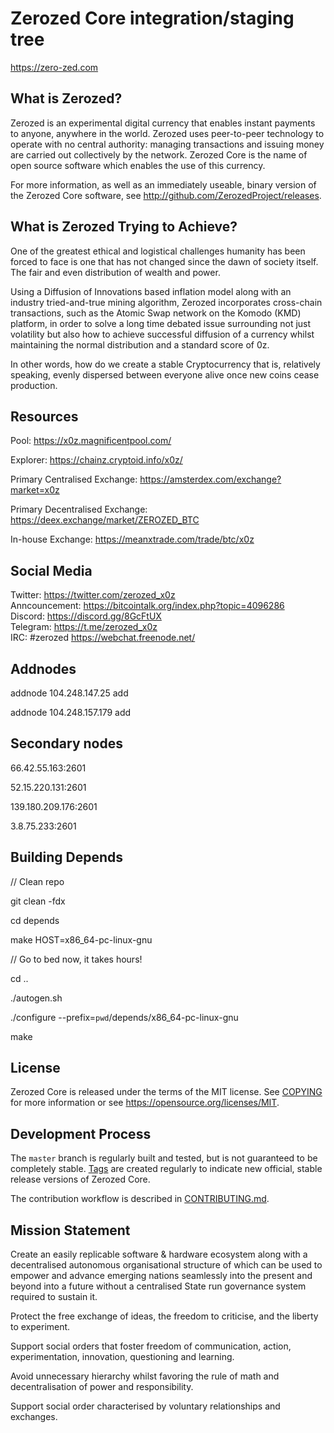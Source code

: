 Zerozed Core integration/staging tree
=====================================

https://zero-zed.com

What is Zerozed?
----------------

Zerozed is an experimental digital currency that enables instant payments to
anyone, anywhere in the world. Zerozed uses peer-to-peer technology to operate
with no central authority: managing transactions and issuing money are carried
out collectively by the network. Zerozed Core is the name of open source
software which enables the use of this currency.

For more information, as well as an immediately useable, binary version of
the Zerozed Core software, see http://github.com/ZerozedProject/releases.

What is Zerozed Trying to Achieve?
----------------------------------

One of the greatest ethical and logistical challenges humanity has been forced
to face is one that has not changed since the dawn of society itself. The fair
and even distribution of wealth and power.

Using a Diffusion of Innovations based inflation model along with an industry
tried-and-true mining algorithm, Zerozed incorporates cross-chain transactions,
such as the Atomic Swap network on the Komodo (KMD) platform, in order to solve
a long time debated issue surrounding not just volatility but also how to achieve
successful diffusion of a currency whilst maintaining the normal distribution and
a standard score of 0z.

In other words, how do we create a stable Cryptocurrency that is, relatively speaking,
evenly dispersed between everyone alive once new coins cease production.

Resources
---------
Pool: https://x0z.magnificentpool.com/   

Explorer: https://chainz.cryptoid.info/x0z/   

Primary Centralised Exchange: https://amsterdex.com/exchange?market=x0z

Primary Decentralised Exchange: https://deex.exchange/market/ZEROZED_BTC

In-house Exchange: https://meanxtrade.com/trade/btc/x0z  

Social Media
------------

Twitter: https://twitter.com/zerozed_x0z  
Anncouncement: https://bitcointalk.org/index.php?topic=4096286  
Discord: https://discord.gg/8GcFtUX  
Telegram: https://t.me/zerozed_x0z  
IRC: #zerozed https://webchat.freenode.net/  


Addnodes
--------

addnode 104.248.147.25 add

addnode 104.248.157.179 add

Secondary nodes
---------------

66.42.55.163:2601

52.15.220.131:2601

139.180.209.176:2601

3.8.75.233:2601

Building Depends
----------------

// Clean repo

git clean -fdx

cd depends

make HOST=x86_64-pc-linux-gnu

// Go to bed now, it takes hours!

cd ..

./autogen.sh

./configure --prefix=`pwd`/depends/x86_64-pc-linux-gnu

make


License
-------

Zerozed Core is released under the terms of the MIT license. See [COPYING](COPYING) for more
information or see https://opensource.org/licenses/MIT.

Development Process
-------------------

The `master` branch is regularly built and tested, but is not guaranteed to be
completely stable. [Tags](https://github.com/ZerozedProject/zerozed/tags) are created
regularly to indicate new official, stable release versions of Zerozed Core.

The contribution workflow is described in [CONTRIBUTING.md](CONTRIBUTING.md).


Mission Statement
-----------------

Create an easily replicable software & hardware ecosystem along with a decentralised autonomous
organisational structure of which can be used to empower and advance emerging nations seamlessly 
into the present and beyond into a future without a centralised State run governance system 
required to sustain it.


Protect the free exchange of ideas, the freedom to criticise, and the liberty to experiment.

Support social orders that foster freedom of communication, action, experimentation, innovation, questioning and learning.

Avoid unnecessary hierarchy whilst favoring the rule of math and decentralisation of power and responsibility.

Support social order characterised by voluntary relationships and exchanges.
